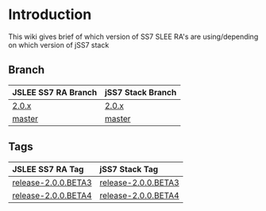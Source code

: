 # Introduction #

This wiki gives brief of which version of SS7 SLEE RA's are using/depending on which version of jSS7 stack


## Branch ##

| JSLEE SS7 RA Branch | jSS7 Stack Branch |
|:--------------------|:------------------|
| [2.0.x](http://code.google.com/p/jain-slee/source/browse/?repo=ss7&name=2.0.x)  | [2.0.x](http://code.google.com/p/jss7/source/browse/?name=2.0.x) |
| [master](http://code.google.com/p/jain-slee/source/browse/?repo=ss7&name=master)  | [master](http://code.google.com/p/jss7/source/browse/?name=master) |

## Tags ##

| JSLEE SS7 RA Tag | jSS7 Stack Tag |
|:-----------------|:---------------|
| [release-2.0.0.BETA3](http://code.google.com/p/jain-slee/source/list?repo=ss7&name=release-2.0.0.BETA3)  | [release-2.0.0.BETA3](http://code.google.com/p/jss7/source/browse/?name=release-2.0.0.BETA3) |
| [release-2.0.0.BETA4](http://code.google.com/p/jain-slee/source/list?repo=ss7&name=release-2.0.0.BETA4)  | [release-2.0.0.BETA4](http://code.google.com/p/jss7/source/browse/?name=release-2.0.0.BETA4) |